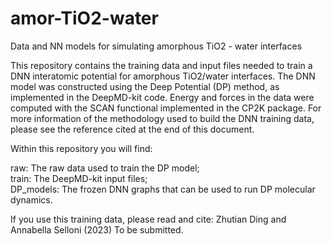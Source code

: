 # amor-TiO2-water
Data and NN models for simulating amorphous TiO2 - water interfaces

This repository contains the training data and input files needed to train a DNN interatomic potential for amorphous TiO2/water interfaces. The DNN model was constructed using the Deep Potential (DP) method, as implemented in the DeepMD-kit code. Energy and forces in the data were computed with the SCAN functional implemented in the CP2K package. For more information of the methodology used to build the DNN training data, please see the reference cited at the end of this document.

Within this repository you will find:

raw: The raw data used to train the DP model; <br />
train: The DeepMD-kit input files; <br />
DP_models: The frozen DNN graphs that can be used to run DP molecular dynamics. <br />

If you use this training data, please read and cite:
Zhutian Ding and Annabella Selloni (2023) To be submitted.
